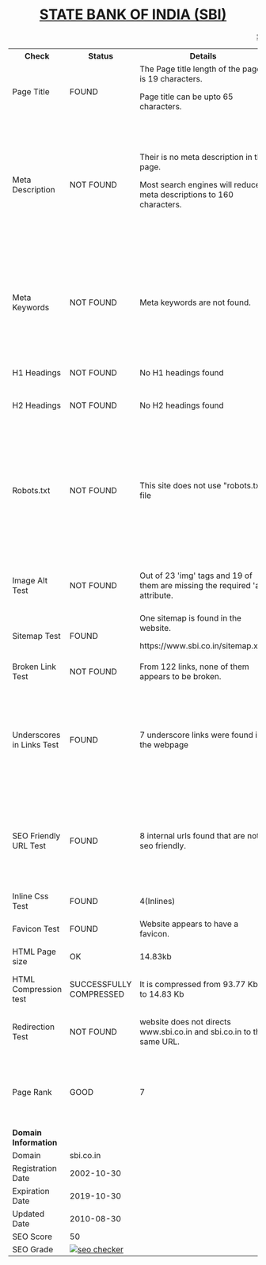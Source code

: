 <html>
<body>
<head>
<center><h1><u>STATE BANK OF INDIA (SBI)</u></h1></center>
</head>
<marquee><u> SEO REPORT </u> </marquee> <p>
<table>
<th> Check </th>
<th> Status </th>
<th> Details</th>
<th>Suggestions</th>
<tr>
<td>Page Title</td>
<td>FOUND </td>
<td>The Page title length of the page is 19 characters.<p> Page title can be upto 65 characters.</td>
<td>State Bank of India (SBI)-Public Sector Banking .</td>
</tr>
<tr>
<td> Meta Description </td>
<td> NOT FOUND </td>
<td> Their is no meta description in the page.<p>
Most search engines will reduce meta descriptions to 160 characters. </td>
<td> Meta Descriptions should be used as this helps Search Engines understand what the page is about and index your web pages accordingly for relevant keywords or keyword phrases.<p>
meta descriptions which can be used are : Public sector banking, government owned corporations etc. </td>
</tr>
<tr>
<td>Meta Keywords</td>
<td>NOT FOUND </td>
<td>Meta keywords are not found.</td>
<td> Meta Keywords should be used as they help search engines associate the indexed content to the right keywords.<p>
Keywords such as <b> sbi net banking</b>, <b>sbi card</b>, <b>sbi online net banking login</b> can be used. </td>
</tr>
<tr>
<td> H1 Headings </td>
<td> NOT FOUND </td>
<td>No H1 headings found</td>
<td> H1 headings should be used as it effects the SEO of your page </td>
</tr>
<tr>
<td> H2 Headings </td>
<td> NOT FOUND </td>
<td> No H2 headings found </td>
<td>  H1 headings should be used as it effects the SEO of your page </td>
</tr>
<tr>
<td>Robots.txt</td>
<td> NOT FOUND</td>
<td>This site does not use "robots.txt" file </td>
<td>Robots.txt is a text file webmasters create to instruct robots (typically search engine robots) how to crawl and index pages on their website.<p>
Web site owners use the /robots.txt file to give instructions about their site to web robots. It tells the robot that it should not visit any pages on the site.</td>
</tr>
<tr>
<td> Image Alt Test </td>
<td>NOT FOUND </td>
<td>Out of 23 'img' tags and 19 of them  are missing the required 'alt' attribute.</td>
<td>It helps search engines understand what an image is about. Alternate text is also very helpful in case images on a page cannot be found. </td>
</tr>
<tr>
<td> Sitemap Test </td>
<td> FOUND </td>
<td> One sitemap is found in the website.<p>
https://www.sbi.co.in/sitemap.xml </td>
<td> It is good to use a sitemap as it provides a list of pages of a web site accessible to crawlers or users.</td>
</tr>
<tr>
<td> Broken Link Test </td>
<td> NOT FOUND </td>
<td>From 122 links, none of them appears to be broken. </td>
<td>It is good to have no broken links in your website </td>
</tr>
<tr>
<td> Underscores in Links Test </td>
<td> FOUND </td>
<td> 7 underscore links were found in the webpage </td>
<td>Hyphens should be used instead of underscores.<p>
Eg : https://www.sbi.co.in//index-hindi_latest.htm <p>
This can be replaced by : <p>
https://www.sbi.co.in//index-hindi-latest.htm </td>
</tr>
<tr>
<td> SEO Friendly URL Test </td>
<td> FOUND </td>
<td>  8 internal urls found that are not seo friendly.</td>
<td>An SEO friendly url must contain only lower alphabets, numbers, slashes(/), dash(-). <p> Underscores, upercase Alphabets and special characters (e-g: & ? %) are not seo friendly.
</td>
</tr>
<tr>
<td>Inline Css Test</td>
<td> FOUND </td>
<td>4(Inlines)</td>
<td> website should not have Css Inlines for optimum performance. </td>
</tr>
<tr>
<td> Favicon Test </td>
<td>  FOUND </td>
<td> Website appears to have a favicon. </td>
<td> It is a good to have a favicon in you website. </td>
</tr>
<tr>
<td>HTML Page size</td>
<td>OK</td>
<td>14.83kb </td>
<td> If the page size of the webpage is heavy then it will take more time to load.</td>
</tr>
<tr>
<td> HTML Compression test </td>
<td> SUCCESSFULLY COMPRESSED </td>
<td>  It is compressed from 93.77 Kb to 14.83 Kb </td>
<td>t helps ensure a faster loading web page and improved user experience. </td>
</tr>
<tr>
<td> Redirection Test </td>
<td> NOT FOUND </td>
<td> website does not directs www.sbi.co.in and sbi.co.in to the same URL. </td>
<td>  Redirection help you maintain your existing search engine rankings so you do not lose traffic after the transition to another URL. </td>
<tr>
<td>Page Rank</td>
<td>GOOD</td>
<td> 7 </td>
<td> PageRank is a way of measuring the importance of website pages. <p>
More Backlinks need to be used to increase the PR. 
</td>
</tr>
 <p>
<tr>
<td><b> Domain Information</b> </td>
<td> </td>
</tr>
<tr>
<td>Domain</td>
<td>sbi.co.in</td>
</tr>
<tr>
<td>Registration Date</td>
<td>2002-10-30</td>
</tr>
<tr>
<td>Expiration Date</td>
<td>2019-10-30</td>
</tr>
<tr>
<td>Updated Date</td>
<td>2010-08-30</td>
</tr>
 <p>

<tr>
<td> SEO Score </td>
<td> 50 </td>
</tr>
 <p>

<tr>
<td> SEO Grade </td>
<td> <a href="http://smallseotools.com/website-seo-score-checker/" target="_blank"><img src="http://smallseotools.com/imgs/badge-bronze-xs.png" alt="seo checker"/></a> </td>
<tr/>
<table/>
<body/>
<html/>
